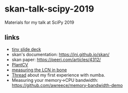 # skan-talk-scipy-2019

Materials for my talk at SciPy 2019

## links

- [tiny slide deck](https://docs.google.com/presentation/d/1TOYF3QhBloJQyNb0Mgp7_Tm9M23na0A6RcdW9OExZxs/edit?usp=sharing)
- skan's documentation: https://jni.github.io/skan/
- skan paper: https://peerj.com/articles/4312/
- [PlantCV](https://plantcv.readthedocs.io/en/stable/)
- [measuring the LCN in bone](https://link.springer.com/article/10.1007/s11914-019-00515-z)
- [Thread](https://groups.google.com/a/continuum.io/forum/#!searchin/numba-users/nbody%7Csort:date/numba-users/pAEPXJVb_CM/Vf5HX2y-AQAJ)
  about my first experience with numba.
- Measuring your memory->CPU bandwidth: https://github.com/awreece/memory-bandwidth-demo

  
